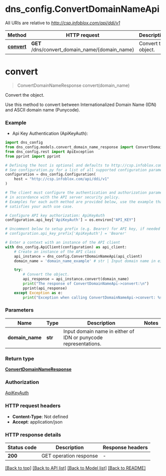 # dns_config.ConvertDomainNameApi

All URIs are relative to *http://csp.infoblox.com/api/ddi/v1*

Method | HTTP request | Description
------------- | ------------- | -------------
[**convert**](ConvertDomainNameApi.md#convert) | **GET** /dns/convert_domain_name/{domain_name} | Convert the object.


# **convert**
> ConvertDomainNameResponse convert(domain_name)

Convert the object.

Use this method to convert between Internationalized Domain Name (IDN) and ASCII domain name (Punycode).

### Example

* Api Key Authentication (ApiKeyAuth):

```python
import dns_config
from dns_config.models.convert_domain_name_response import ConvertDomainNameResponse
from dns_config.rest import ApiException
from pprint import pprint

# Defining the host is optional and defaults to http://csp.infoblox.com/api/ddi/v1
# See configuration.py for a list of all supported configuration parameters.
configuration = dns_config.Configuration(
    host = "http://csp.infoblox.com/api/ddi/v1"
)

# The client must configure the authentication and authorization parameters
# in accordance with the API server security policy.
# Examples for each auth method are provided below, use the example that
# satisfies your auth use case.

# Configure API key authorization: ApiKeyAuth
configuration.api_key['ApiKeyAuth'] = os.environ["API_KEY"]

# Uncomment below to setup prefix (e.g. Bearer) for API key, if needed
# configuration.api_key_prefix['ApiKeyAuth'] = 'Bearer'

# Enter a context with an instance of the API client
with dns_config.ApiClient(configuration) as api_client:
    # Create an instance of the API class
    api_instance = dns_config.ConvertDomainNameApi(api_client)
    domain_name = 'domain_name_example' # str | Input domain name in either of IDN or punycode representations.

    try:
        # Convert the object.
        api_response = api_instance.convert(domain_name)
        print("The response of ConvertDomainNameApi->convert:\n")
        pprint(api_response)
    except Exception as e:
        print("Exception when calling ConvertDomainNameApi->convert: %s\n" % e)
```



### Parameters


Name | Type | Description  | Notes
------------- | ------------- | ------------- | -------------
 **domain_name** | **str**| Input domain name in either of IDN or punycode representations. | 

### Return type

[**ConvertDomainNameResponse**](ConvertDomainNameResponse.md)

### Authorization

[ApiKeyAuth](../README.md#ApiKeyAuth)

### HTTP request headers

 - **Content-Type**: Not defined
 - **Accept**: application/json

### HTTP response details

| Status code | Description | Response headers |
|-------------|-------------|------------------|
**200** | GET operation response |  -  |

[[Back to top]](#) [[Back to API list]](../README.md#documentation-for-api-endpoints) [[Back to Model list]](../README.md#documentation-for-models) [[Back to README]](../README.md)


